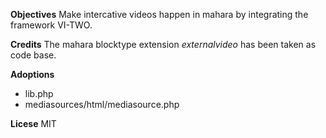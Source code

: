 
**Objectives**
Make intercative videos happen in mahara by integrating the framework VI-TWO.

**Credits**
The mahara blocktype extension *externalvideo* has been taken as code base.

**Adoptions**
* lib.php
* mediasources/html/mediasource.php

**Licese**
MIT
